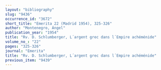 ```yaml
---
layout: "bibliography"
slug: "9436"
occurrence_id: "3672"
short_title: "Emerita 22 (Madrid 1954), 325-326"
author: "Montenegro, Ángel"
publication_year: "1954"
title: "Rv. D. Schlumberger, L´argent grec dans l´Empire achéménide"
volume_no_: "22"
pages: "325-326"
journal: "Emerita"
title: "Rv. D. Schlumberger, L´argent grec dans l´Empire achéménide"
previous_item: "9439"
---
```


